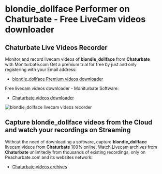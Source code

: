# blondie_dollface Performer on Chaturbate - Free LiveCam videos downloader

## Chaturbate Live Videos Recorder

Monitor and record livecam videos of **blondie_dollface** from **Chaturbate** with Moniturbate.com
Get a premium trial for free by just and only registering with your Email address:
* [blondie_dollface Premium videos downloader](https://moniturbate.com/request-demo-licence-key.html)

Free livecam videos downloader - Moniturbate Software:
* [Chaturbate videos downloader](https://moniturbate.com/moniturbate-download-software.html)

![blondie_dollface livecam videos recorder](https://peachurnet.com/templates/moniturbate-software.png)


## Capture blondie_dollface videos from the Cloud and watch your recordings on Streaming

Without the need of downloading a software, capture **blondie_dollface** livecam videos from **Chaturbate** 100% online.
Watch Livecam archives from **Chaturbate** unlimitedly from thousands of existing recordings, only on Peachurbate.com and its websites network:
* [Chaturbate videos archives](https://peachurnet.com/)